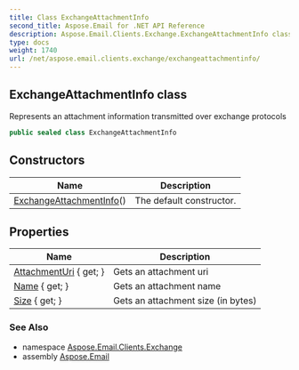 ```yaml
---
title: Class ExchangeAttachmentInfo
second_title: Aspose.Email for .NET API Reference
description: Aspose.Email.Clients.Exchange.ExchangeAttachmentInfo class. Represents an attachment information transmitted over exchange protocols
type: docs
weight: 1740
url: /net/aspose.email.clients.exchange/exchangeattachmentinfo/
---
```

## ExchangeAttachmentInfo class

Represents an attachment information transmitted over exchange protocols

```csharp
public sealed class ExchangeAttachmentInfo
```

## Constructors

| Name | Description |
| --- | --- |
| [ExchangeAttachmentInfo](exchangeattachmentinfo/)() | The default constructor. |

## Properties

| Name | Description |
| --- | --- |
| [AttachmentUri](../../aspose.email.clients.exchange/exchangeattachmentinfo/attachmenturi/) { get; } | Gets an attachment uri |
| [Name](../../aspose.email.clients.exchange/exchangeattachmentinfo/name/) { get; } | Gets an attachment name |
| [Size](../../aspose.email.clients.exchange/exchangeattachmentinfo/size/) { get; } | Gets an attachment size (in bytes) |

### See Also

* namespace [Aspose.Email.Clients.Exchange](../../aspose.email.clients.exchange/)
* assembly [Aspose.Email](../../)


